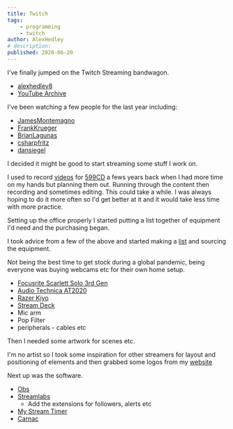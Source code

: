 ```yaml
---
title: Twitch
tags:
    - programming
    - twitch
author: AlexHedley
# description: 
published: 2020-06-20
---
```


I've finally jumped on the Twitch Streaming bandwagon.

- [alexhedley8](https://www.twitch.tv/alexhedley8)
- [YouTube Archive](https://www.youtube.com/playlist?list=PL_HSdprUDuLykPAunhmNNq7CFoclCsqs-)

I've been watching a few people for the last year including:

- [JamesMontemagno](https://twitch.tv/JamesMontemagno)
- [FrankKrueger](https://twitch.tv/FrankKrueger)
- [BrianLagunas](https://twitch.tv/BrianLagunas)
- [csharpfritz](https://twitch.tv/csharpfritz)
- [dansiegel](https://twitch.tv/dansiegel)

I decided it might be good to start streaming some stuff I work on.

I used to record [videos](https://www.youtube.com/user/599CDTechHelp) for [599CD](http://www.599cd.com/) a fews years back when I had more time on my hands but planning them out. Running through the content then recording and sometimes editing. This could take a while. I was always hoping to do it more often so I'd get better at it and it would take less time with more practice.

Setting up the office properly I started putting a list together of equipment I'd need and the purchasing began.

I took advice from a few of the above and started making a [list](https://gist.github.com/AlexHedley/67ae90dcab192a20ef51209242f7928e) and sourcing the equipment.

Not being the best time to get stock during a global pandemic, being everyone was buying webcams etc for their own home setup.

- [Focusrite Scarlett Solo 3rd Gen](https://focusrite.com/en/usb-audio-interface/scarlett/scarlett-solo)
- [Audio Technica AT2020](https://eu.audio-technica.com/AT2020)
- [Razer Kiyo](https://www.razer.com/gaming-broadcaster/razer-kiyo)
- [Stream Deck](https://www.elgato.com/en/gaming/stream-deck)
- Mic arm
- Pop Filter
- peripherals - cables etc

Then I needed some artwork for scenes etc.

I'm no artist so I took some inspiration for other streamers for layout and positioning of elements and then grabbed some logos from my [website](http://alexhedley.com/)

Next up was the software.

- [Obs](https://obsproject.com/)
- [Streamlabs](https://streamlabs.com/)
  - Add the extensions for followers, alerts etc
- [My Stream Timer](http://www.mystreamtimer.com/)
- [Carnac](http://carnackeys.com/)
